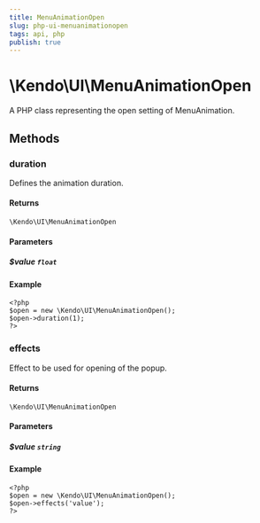 ```yaml
---
title: MenuAnimationOpen
slug: php-ui-menuanimationopen
tags: api, php
publish: true
---
```


# \Kendo\UI\MenuAnimationOpen

A PHP class representing the open setting of MenuAnimation.


## Methods

### duration
Defines the animation duration.

#### Returns
`\Kendo\UI\MenuAnimationOpen`

#### Parameters

##### $value `float`



#### Example 
    <?php
    $open = new \Kendo\UI\MenuAnimationOpen();
    $open->duration(1);
    ?>

### effects
Effect to be used for opening of the popup.

#### Returns
`\Kendo\UI\MenuAnimationOpen`

#### Parameters

##### $value `string`



#### Example 
    <?php
    $open = new \Kendo\UI\MenuAnimationOpen();
    $open->effects('value');
    ?>

